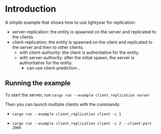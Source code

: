 # Introduction

A simple example that shows how to use lightyear for replication:
- server-replication: the entity is spawned on the server and replicated to the clients
- client-replication: the entity is spawned on the client and replicated to the server and then to other clients.
  - with client-authority: the client is authoritative for the entity.
  - with server-authority: after the initial spawn, the server is authoritative for the entity.
    - can use client-prediction...


## Running the example

To start the server, run `cargo run --example client_replication server`

Then you can launch multiple clients with the commands:

- `cargo run --example client_replication client -c 1`

- `cargo run --example client_replication client -c 2 --client-port 2000`
